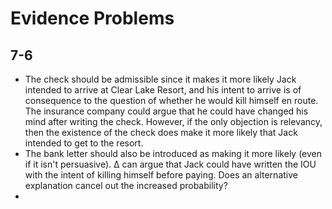 # Evidence Problems
## 7-6
* The check should be admissible since it makes it more likely Jack intended to arrive at Clear Lake Resort, and his intent to arrive is of consequence to the question of whether he would kill himself en route. The insurance company could argue that he could have changed his mind after writing the check. However, if the only objection is relevancy, then the existence of the check does make it more likely that Jack intended to get to the resort.
* The bank letter should also be introduced as making it more likely (even if it isn't persuasive). ∆ can argue that Jack could have written the IOU with the intent of killing himself before paying. Does an alternative explanation cancel out the increased probability?
*  

